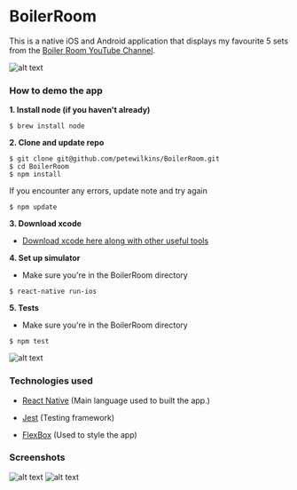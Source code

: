 # BoilerRoom

This is a native iOS and Android application that displays my favourite 5 sets from the [Boiler Room YouTube Channel](https://www.youtube.com/user/brtvofficial).

![alt text](https://gifyu.com/images/boilerroomgif.md.gif)

### How to demo the app

**1. Install node (if you haven't already)**
```
$ brew install node
```
**2. Clone and update repo**
```
$ git clone git@github.com/petewilkins/BoilerRoom.git
$ cd BoilerRoom
$ npm install
```
If you encounter any errors, update note and try again
```
$ npm update
```

**3. Download xcode**

- [Download xcode here along with other useful tools](http://www.preparetocode.io/pick-your-os/)

**4. Set up simulator**

- Make sure you're in the BoilerRoom directory

```
$ react-native run-ios
```

**5. Tests**

- Make sure you're in the BoilerRoom directory

```
$ npm test
```
![alt text](http://i.imgur.com/q2FjIi3.png)

### Technologies used

- [React Native](https://facebook.github.io/react-native/)
(Main language used to built the app.)

- [Jest](https://facebook.github.io/jest/)
(Testing framework)

- [FlexBox](https://facebook.github.io/react-native/docs/flexbox.html)
(Used to style the app)

### Screenshots

![alt text](http://i.imgur.com/jDn7QR0.png)
![alt text](http://i.imgur.com/efhS7rW.png)
